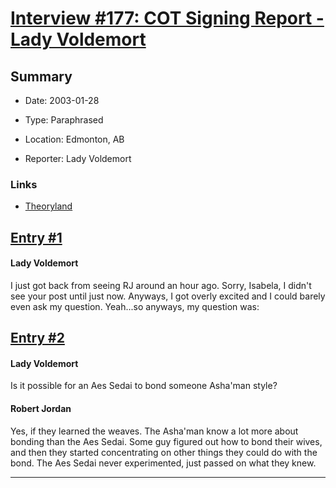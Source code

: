 # [Interview #177: COT Signing Report - Lady Voldemort](https://www.theoryland.com/intvmain.php?i=177)

## Summary

- Date: 2003-01-28

- Type: Paraphrased

- Location: Edmonton, AB

- Reporter: Lady Voldemort

### Links

- [Theoryland](http://theoryland.yuku.com/reply/120275/t/canadian-signing-Toronto-27-and-Edmonton-28-januari.html#reply-120275)


## [Entry #1](./t-177/1)

#### Lady Voldemort

I just got back from seeing RJ around an hour ago. Sorry, Isabela, I didn't see your post until just now. Anyways, I got overly excited and I could barely even ask my question. Yeah...so anyways, my question was:

## [Entry #2](./t-177/2)

#### Lady Voldemort

Is it possible for an Aes Sedai to bond someone Asha'man style?

#### Robert Jordan

Yes, if they learned the weaves. The Asha'man know a lot more about bonding than the Aes Sedai. Some guy figured out how to bond their wives, and then they started concentrating on other things they could do with the bond. The Aes Sedai never experimented, just passed on what they knew.


---

